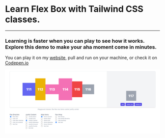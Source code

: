 # Learn Flex Box with Tailwind CSS classes.
---
### Learning is faster when you can play to see how it works. Explore this demo to make your aha moment come in minutes.
You can play it on my [website](https://news.michalspace.com/post/understand-flex-box-in-minutes#extended), pull and run on your machine, or check it on [Codepen.io](https://codepen.io/michalszymaniak/pen/abWmdyQ)

![Images](https://github.com/msatbsx/learn-flexbox-with-tailwindcss/blob/main/img/flexbox-demo.png?raw=true)